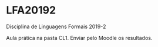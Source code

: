 # LFA20192

Disciplina de Linguagens Formais 2019-2

Aula prática na pasta CL1. Enviar pelo Moodle os resultados.

